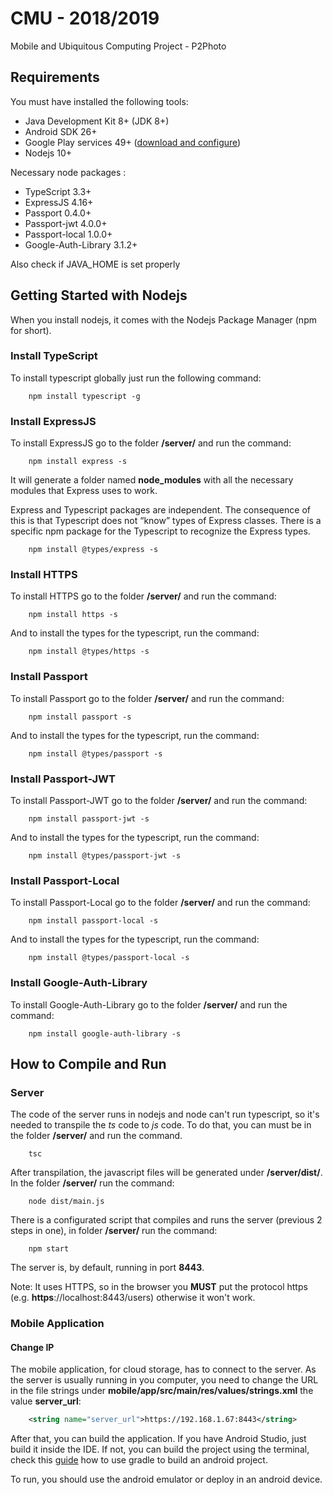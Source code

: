 # CMU - 2018/2019
Mobile and Ubiquitous Computing Project - P2Photo

## Requirements
You must have installed the following tools:
- Java Development Kit 8+ (JDK 8+)
- Android SDK 26+
- Google Play services 49+ ([download and configure](https://developer.android.com/google/play-services/setup.html))  
- Nodejs 10+

Necessary node packages :
- TypeScript 3.3+
- ExpressJS 4.16+
- Passport 0.4.0+
- Passport-jwt 4.0.0+
- Passport-local 1.0.0+
- Google-Auth-Library 3.1.2+

Also check if JAVA_HOME is set properly

## Getting Started with Nodejs
When you install nodejs, it comes with the Nodejs Package Manager (npm for short).

### Install TypeScript
To install typescript globally just run the following command:

```
    npm install typescript -g
```

### Install ExpressJS
To install ExpressJS go to the folder **/server/** and run the command:

```
    npm install express -s
```

It will generate a folder named **node_modules** with all the necessary modules that Express uses to work.

Express and Typescript packages are independent. The consequence of this is that Typescript does not “know” types of Express classes. 
There is a specific npm package for the Typescript to recognize the Express types.
```
    npm install @types/express -s
```

### Install HTTPS
To install HTTPS go to the folder **/server/** and run the command:

```
    npm install https -s
```

And to install the types for the typescript, run the command:

```
    npm install @types/https -s
```

### Install Passport
To install Passport go to the folder **/server/** and run the command:

```
    npm install passport -s
```

And to install the types for the typescript, run the command:

```
    npm install @types/passport -s
```

### Install Passport-JWT
To install Passport-JWT go to the folder **/server/** and run the command:

```
    npm install passport-jwt -s
```

And to install the types for the typescript, run the command:

```
    npm install @types/passport-jwt -s
```

### Install Passport-Local
To install Passport-Local go to the folder **/server/** and run the command:

```
    npm install passport-local -s
```

And to install the types for the typescript, run the command:

```
    npm install @types/passport-local -s
```

### Install Google-Auth-Library
To install Google-Auth-Library go to the folder **/server/** and run the command:

```
    npm install google-auth-library -s
```

## How to Compile and Run
### Server
The code of the server runs in nodejs and node can't run typescript, so it's needed to transpile the _ts_ code to _js_ code. To do that, you can must be in the folder **/server/** and run the command.

```
    tsc
```

After transpilation, the javascript files will be generated under **/server/dist/**.
In the folder **/server/** run the command:
```
    node dist/main.js
```

There is a configurated script that compiles and runs the server (previous 2 steps in one), in folder **/server/** run the command:
```
    npm start
```

The server is, by default, running in port **8443**.

Note: It uses HTTPS, so in the browser you **MUST** put the protocol https (e.g. **https**://localhost:8443/users) otherwise it won't work.

### Mobile Application
#### Change IP
The mobile application, for cloud storage, has to connect to the server. As the server is usually running in you computer, you need to change the URL in the file strings under **mobile/app/src/main/res/values/strings.xml** the value **server_url**:

```xml
    <string name="server_url">https://192.168.1.67:8443</string>
```

After that, you can build the application. If you have Android Studio, just build it inside the IDE. If not, you can build the project using the terminal, check this [guide](https://developer.android.com/studio/build/building-cmdline) how to use gradle to build an android project.

To run, you should use the android emulator or deploy in an android device.
